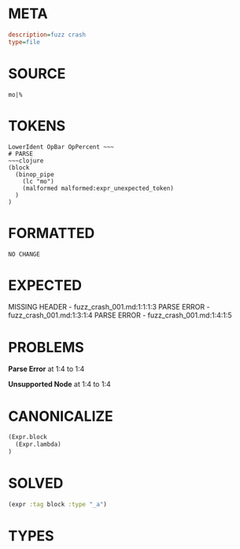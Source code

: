 # META
~~~ini
description=fuzz crash
type=file
~~~
# SOURCE
~~~roc
mo|%
~~~
# TOKENS
~~~text
LowerIdent OpBar OpPercent ~~~
# PARSE
~~~clojure
(block
  (binop_pipe
    (lc "mo")
    (malformed malformed:expr_unexpected_token)
  )
)
~~~
# FORMATTED
~~~roc
NO CHANGE
~~~
# EXPECTED
MISSING HEADER - fuzz_crash_001.md:1:1:1:3
PARSE ERROR - fuzz_crash_001.md:1:3:1:4
PARSE ERROR - fuzz_crash_001.md:1:4:1:5
# PROBLEMS
**Parse Error**
at 1:4 to 1:4

**Unsupported Node**
at 1:4 to 1:4

# CANONICALIZE
~~~clojure
(Expr.block
  (Expr.lambda)
)
~~~
# SOLVED
~~~clojure
(expr :tag block :type "_a")
~~~
# TYPES
~~~roc
~~~
